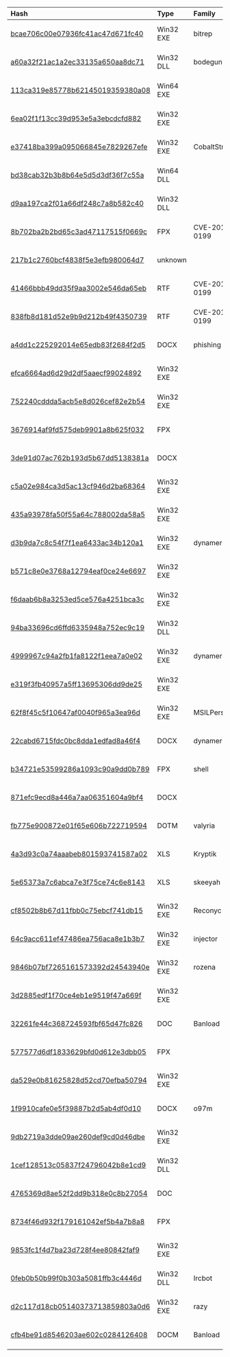 |Hash|Type|Family|Frist_Seen|Name|
|:--|:--|:--|:--|:--|
|[bcae706c00e07936fc41ac47d671fc40](https://www.virustotal.com/gui/file/bcae706c00e07936fc41ac47d671fc40)|Win32 EXE|bitrep|2017-07-25 09:55:09|ZPP.exe|
|[a60a32f21ac1a2ec33135a650aa8dc71](https://www.virustotal.com/gui/file/a60a32f21ac1a2ec33135a650aa8dc71)|Win32 DLL|bodegun|2017-07-25 09:54:56|vminst.tmp|
|[113ca319e85778b62145019359380a08](https://www.virustotal.com/gui/file/113ca319e85778b62145019359380a08)|Win64 EXE||2017-07-25 09:54:04|winlogin.exe|
|[6ea02f1f13cc39d953e5a3ebcdcfd882](https://www.virustotal.com/gui/file/6ea02f1f13cc39d953e5a3ebcdcfd882)|Win32 EXE||2017-07-25 09:51:48|beacon_stageless_service.exe|
|[e37418ba399a095066845e7829267efe](https://www.virustotal.com/gui/file/e37418ba399a095066845e7829267efe)|Win32 EXE|CobaltStrike|2017-07-25 09:51:40|artifact.exe|
|[bd38cab32b3b8b64e5d5d3df36f7c55a](https://www.virustotal.com/gui/file/bd38cab32b3b8b64e5d5d3df36f7c55a)|Win64 DLL||2017-07-25 09:51:16|svchost64.swp|
|[d9aa197ca2f01a66df248c7a8b582c40](https://www.virustotal.com/gui/file/d9aa197ca2f01a66df248c7a8b582c40)|Win32 DLL||2017-07-25 09:50:50|kernel.dll|
|[8b702ba2b2bd65c3ad47117515f0669c](https://www.virustotal.com/gui/file/8b702ba2b2bd65c3ad47117515f0669c)|FPX|CVE-2017-0199|2017-06-06 08:58:34|~WRD0000.tmp|
|[217b1c2760bcf4838f5e3efb980064d7](https://www.virustotal.com/gui/file/217b1c2760bcf4838f5e3efb980064d7)|unknown||2017-06-06 08:53:47|~WRS{3E1FBC1D-72FA-4EF7-8F96-C89D3DD3D853}.tmp|
|[41466bbb49dd35f9aa3002e546da65eb](https://www.virustotal.com/gui/file/41466bbb49dd35f9aa3002e546da65eb)|RTF|CVE-2017-0199|2017-06-05 09:03:41|da8763f9338de7263f5f0cd58cc2e668c0470b3b4244cd62d506ffe108e4b79c.bin|
|[838fb8d181d52e9b9d212b49f4350739](https://www.virustotal.com/gui/file/838fb8d181d52e9b9d212b49f4350739)|RTF|CVE-2017-0199|2017-05-18 06:21:04|Confidential.rtf|
|[a4dd1c225292014e65edb83f2684f2d5](https://www.virustotal.com/gui/file/a4dd1c225292014e65edb83f2684f2d5)|DOCX|phishing|2017-05-17 15:21:43|The North Korean weapons program now testing USA range.docx|
|[efca6664ad6d29d2df5aaecf99024892](https://www.virustotal.com/gui/file/efca6664ad6d29d2df5aaecf99024892)|Win32 EXE||2017-02-09 00:19:57|AFA563221AAC89F96C383F9F9F4EF81D82C69419F124A80B7F4A8C437D83CE77.zip|
|[752240cddda5acb5e8d026cef82e2b54](https://www.virustotal.com/gui/file/752240cddda5acb5e8d026cef82e2b54)|Win32 EXE||2017-02-08 19:58:10|Wextract|
|[3676914af9fd575deb9901a8b625f032](https://www.virustotal.com/gui/file/3676914af9fd575deb9901a8b625f032)|FPX||2017-02-08 14:54:58|oleObject1.bin|
|[3de91d07ac762b193d5b67dd5138381a](https://www.virustotal.com/gui/file/3de91d07ac762b193d5b67dd5138381a)|DOCX||2017-02-08 12:05:14|ssl.docx|
|[c5a02e984ca3d5ac13cf946d2ba68364](https://www.virustotal.com/gui/file/c5a02e984ca3d5ac13cf946d2ba68364)|Win32 EXE||2017-01-18 02:16:06|vt.zip|
|[435a93978fa50f55a64c788002da58a5](https://www.virustotal.com/gui/file/435a93978fa50f55a64c788002da58a5)|Win32 EXE||2017-01-16 17:28:12|Wextract|
|[d3b9da7c8c54f7f1ea6433ac34b120a1](https://www.virustotal.com/gui/file/d3b9da7c8c54f7f1ea6433ac34b120a1)|Win32 EXE|dynamer|2017-01-16 15:00:56|Wextract|
|[b571c8e0e3768a12794eaf0ce24e6697](https://www.virustotal.com/gui/file/b571c8e0e3768a12794eaf0ce24e6697)|Win32 EXE||2016-12-18 11:08:46|8c8496390c3ad048f2a0a4031edfcdac819ee840d32951b9a1a9337a2dcbea25.bin|
|[f6daab6b8a3253ed5ce576a4251bca3c](https://www.virustotal.com/gui/file/f6daab6b8a3253ed5ce576a4251bca3c)|Win32 EXE||2016-11-27 03:16:39|Wextract|
|[94ba33696cd6ffd6335948a752ec9c19](https://www.virustotal.com/gui/file/94ba33696cd6ffd6335948a752ec9c19)|Win32 DLL||2016-11-07 09:14:46|Kernel.dll|
|[4999967c94a2fb1fa8122f1eea7a0e02](https://www.virustotal.com/gui/file/4999967c94a2fb1fa8122f1eea7a0e02)|Win32 EXE|dynamer|2016-10-11 06:27:31|PDFOPENER_CONSOLE.exe|
|[e319f3fb40957a5ff13695306dd9de25](https://www.virustotal.com/gui/file/e319f3fb40957a5ff13695306dd9de25)|Win32 EXE||2016-10-09 16:03:53|netsrvd.exe|
|[62f8f45c5f10647af0040f965a3ea96d](https://www.virustotal.com/gui/file/62f8f45c5f10647af0040f965a3ea96d)|Win32 EXE|MSILPerseus|2016-09-29 14:50:20|PDFOPENER_CONSOLE.exe|
|[22cabd6715fdc0bc8dda1edfad8a46f4](https://www.virustotal.com/gui/file/22cabd6715fdc0bc8dda1edfad8a46f4)|DOCX|dynamer|2016-09-28 06:09:27|REV162019ISR2.docx|
|[b34721e53599286a1093c90a9dd0b789](https://www.virustotal.com/gui/file/b34721e53599286a1093c90a9dd0b789)|FPX|shell|2016-09-18 10:05:46|oleObject1.bin|
|[871efc9ecd8a446a7aa06351604a9bf4](https://www.virustotal.com/gui/file/871efc9ecd8a446a7aa06351604a9bf4)|DOCX||2016-09-18 08:02:42|סקר שנתי.docx|
|[fb775e900872e01f65e606b722719594](https://www.virustotal.com/gui/file/fb775e900872e01f65e606b722719594)|DOTM|valyria|2016-08-24 14:18:49|Date.dotm|
|[4a3d93c0a74aaabeb801593741587a02](https://www.virustotal.com/gui/file/4a3d93c0a74aaabeb801593741587a02)|XLS|Kryptik|2016-08-24 13:48:29|test_oracle.xls|
|[5e65373a7c6abca7e3f75ce74c6e8143](https://www.virustotal.com/gui/file/5e65373a7c6abca7e3f75ce74c6e8143)|XLS|skeeyah|2016-08-24 13:40:34|test.xls|
|[cf8502b8b67d11fbb0c75ebcf741db15](https://www.virustotal.com/gui/file/cf8502b8b67d11fbb0c75ebcf741db15)|Win32 EXE|Reconyc|2016-08-24 11:34:57|12121212.exe|
|[64c9acc611ef47486ea756aca8e1b3b7](https://www.virustotal.com/gui/file/64c9acc611ef47486ea756aca8e1b3b7)|Win32 EXE|injector|2016-08-23 20:56:44|d5tjo.exe|
|[9846b07bf7265161573392d24543940e](https://www.virustotal.com/gui/file/9846b07bf7265161573392d24543940e)|Win32 EXE|rozena|2016-08-14 08:49:21|1eb91de77656131cb5484d064decb3ec4de46078|
|[3d2885edf1f70ce4eb1e9519f47a669f](https://www.virustotal.com/gui/file/3d2885edf1f70ce4eb1e9519f47a669f)|Win32 EXE||2016-02-11 01:20:35| |
|[32261fe44c368724593fbf65d47fc826](https://www.virustotal.com/gui/file/32261fe44c368724593fbf65d47fc826)|DOC|Banload|2015-10-16 08:25:58|0f3085db3cac1716b8b61eec8e23d07d457a1937e37d5ef32fcf012b6c27fc7e.doc|
|[577577d6df1833629bfd0d612e3dbb05](https://www.virustotal.com/gui/file/577577d6df1833629bfd0d612e3dbb05)|FPX||2015-05-02 09:20:21|oleObject1.bin|
|[da529e0b81625828d52cd70efba50794](https://www.virustotal.com/gui/file/da529e0b81625828d52cd70efba50794)|Win32 EXE||2015-04-22 19:18:42|embedded.exe|
|[1f9910cafe0e5f39887b2d5ab4df0d10](https://www.virustotal.com/gui/file/1f9910cafe0e5f39887b2d5ab4df0d10)|DOCX|o97m|2015-04-22 09:10:03|virussign.com_1f9910cafe0e5f39887b2d5ab4df0d10.vir|
|[9db2719a3dde09ae260def9cd0d46dbe](https://www.virustotal.com/gui/file/9db2719a3dde09ae260def9cd0d46dbe)|Win32 EXE||2015-02-13 01:46:34|Quest‎‮fdp.scr|
|[1cef128513c05837f24796042b8e1cd9](https://www.virustotal.com/gui/file/1cef128513c05837f24796042b8e1cd9)|Win32 DLL||2015-02-12 20:14:37|Kernel.dll|
|[4765369d8ae52f2dd9b318e0c8b27054](https://www.virustotal.com/gui/file/4765369d8ae52f2dd9b318e0c8b27054)|DOC||2015-02-09 11:50:41|__substg1.0_37010102|
|[8734f46d932f179161042ef5b4a7b8a8](https://www.virustotal.com/gui/file/8734f46d932f179161042ef5b4a7b8a8)|FPX||2015-02-09 11:50:18|748d0d0eb211a736553bef4c457b53e99df845e25436448cd7f189351a9efdf8.bin|
|[9853fc1f4d7ba23d728f4ee80842faf9](https://www.virustotal.com/gui/file/9853fc1f4d7ba23d728f4ee80842faf9)|Win32 EXE||2015-02-04 21:04:51|united_nation__fdp.scr|
|[0feb0b50b99f0b303a5081ffb3c4446d](https://www.virustotal.com/gui/file/0feb0b50b99f0b303a5081ffb3c4446d)|Win32 DLL|Ircbot|2014-11-20 07:09:10|isheriff_0feb0b50b99f0b303a5081ffb3c4446d.bin|
|[d2c117d18cb05140373713859803a0d6](https://www.virustotal.com/gui/file/d2c117d18cb05140373713859803a0d6)|Win32 EXE|razy|2014-11-18 10:35:07|config.exe|
|[cfb4be91d8546203ae602c0284126408](https://www.virustotal.com/gui/file/cfb4be91d8546203ae602c0284126408)|DOCM|Banload|2014-11-17 13:02:15|1f76637bdb839db7b43be7284b9b6482827529ac14406659a373ab3521651a2f.bin|
